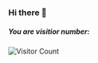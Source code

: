 ### Hi there 👋

##### You are visitior number:
![Visitor Count](https://profile-counter.glitch.me/itmam07/count.svg)

